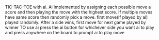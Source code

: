 TIC-TAC-TOE with ai. 
Ai implemented by assigning each possible move a score and then playing the move with the highest score.
If multiple moves have same score then randomly pick a move.
first move(if played by ai) played randomly.
After a side wins, first move for next game played by winner
TO use ai press the ai button for whichever side you want ai to play and press anywhere on the board to prompt ai to play move
